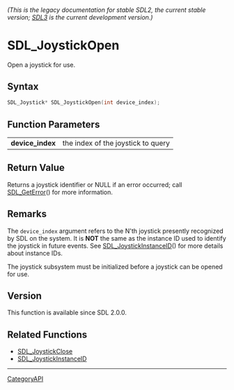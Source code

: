 ###### (This is the legacy documentation for stable SDL2, the current stable version; [SDL3](https://wiki.libsdl.org/SDL3/) is the current development version.)
# SDL_JoystickOpen

Open a joystick for use.

## Syntax

```c
SDL_Joystick* SDL_JoystickOpen(int device_index);

```

## Function Parameters

|                      |                                    |
| -------------------- | ---------------------------------- |
| **device_index**     | the index of the joystick to query |

## Return Value

Returns a joystick identifier or NULL if an error occurred; call
[SDL_GetError](SDL_GetError)() for more information.

## Remarks

The `device_index` argument refers to the N'th joystick presently
recognized by SDL on the system. It is **NOT** the same as the instance ID
used to identify the joystick in future events. See
[SDL_JoystickInstanceID](SDL_JoystickInstanceID)() for more details about
instance IDs.

The joystick subsystem must be initialized before a joystick can be opened
for use.

## Version

This function is available since SDL 2.0.0.

## Related Functions

* [SDL_JoystickClose](SDL_JoystickClose)
* [SDL_JoystickInstanceID](SDL_JoystickInstanceID)

----
[CategoryAPI](CategoryAPI)

